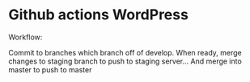 # Github actions WordPress

Workflow:

Commit to branches which branch off of develop. 
When ready, merge changes to staging branch to push to staging server...
And merge into master to push to master